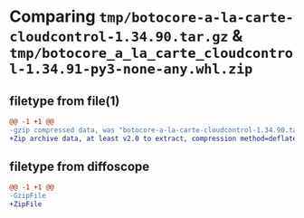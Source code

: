# Comparing `tmp/botocore-a-la-carte-cloudcontrol-1.34.90.tar.gz` & `tmp/botocore_a_la_carte_cloudcontrol-1.34.91-py3-none-any.whl.zip`

## filetype from file(1)

```diff
@@ -1 +1 @@
-gzip compressed data, was "botocore-a-la-carte-cloudcontrol-1.34.90.tar", last modified: Wed Apr 24 01:01:59 2024, max compression
+Zip archive data, at least v2.0 to extract, compression method=deflate
```

## filetype from diffoscope

```diff
@@ -1 +1 @@
-GzipFile
+ZipFile
```

